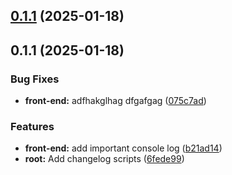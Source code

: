 ## [0.1.1](https://github.com/xizon/monorepo-react-template/compare/v0.0.1...v0.1.1) (2025-01-18)



## 0.1.1 (2025-01-18)


### Bug Fixes

* **front-end:** adfhakglhag dfgafgag ([075c7ad](https://github.com/xizon/monorepo-react-template/commit/075c7adb10b40001d94a73e96fe30184e56810e3))


### Features

* **front-end:** add important console log ([b21ad14](https://github.com/xizon/monorepo-react-template/commit/b21ad1404ad573386b4892073a84b0a16f7c11ab))
* **root:** Add changelog scripts ([6fede99](https://github.com/xizon/monorepo-react-template/commit/6fede990612636baa1d7ff313974ab9d1ef258a2))



